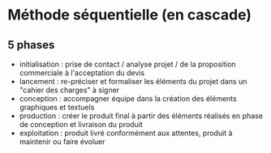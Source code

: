 # Méthode séquentielle (en cascade)

## 5 phases
- initialisation : prise de contact / analyse projet / de la proposition commerciale à l'acceptation du devis
- lancement : re-préciser et formaliser les éléments du projet dans un "cahier des charges" à signer
- conception : accompagner équipe dans la création des éléments graphiques et textuels
- production : créer le produit final à partir des éléments réalisés en phase de conception et livraison du produit
- exploitation : produit livré conformément aux attentes, produit à maintenir ou faire évoluer

